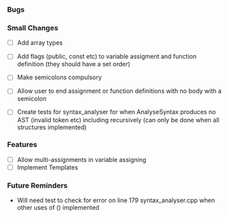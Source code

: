 ### Bugs

### Small Changes

-   [ ] Add array types
-   [ ] Add flags (public, const etc) to variable assigment and function definition (they should have a set order)
-   [ ] Make semicolons compulsory
-   [ ] Allow user to end assignment or function definitions with no body with a semicolon

-   [ ] Create tests for syntax_analyser for when AnalyseSyntax produces no AST (invalid token etc) including recursively (can only be done when all structures implemented)

### Features

-   [ ] Allow multi-assignments in variable assigning
-   [ ] Implement Templates

### Future Reminders

-   Will need test to check for error on line 179 syntax_analyser.cpp when other uses of () implemented
